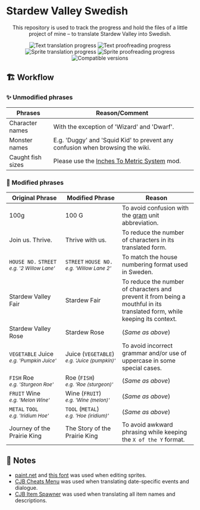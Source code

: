 # Stardew Valley Swedish

<div align='center'>

This repository is used to track the progress and hold the files of a little project of mine – to translate Stardew Valley into Swedish.

![Text translation progress](https://img.shields.io/badge/Text_translation-~95%25-yellowgreen?logo=data%3Aimage%2Fpng%3Bbase64%2CiVBORw0KGgoAAAANSUhEUgAAAA4AAAAOAgMAAABiJsVCAAAABGdBTUEAALGPC%2FxhBQAAAAFzUkdCAK7OHOkAAAAJUExURUdwTP%2F%2F%2F%2F%2F%2F%2F+ZwRTAAAAACdFJOUwCWb%2F%2F7SQAAAEFJREFUCNdjYGBoYGBgYAJiBg4QocWgwMCg0AAUVFACcjU0QGILGBhEQZIODkBCgMWRgYHVxcWBwcHFFSjByOgAALwsBiifvOk+AAAAAElFTkSuQmCC)
![Text proofreading progress](https://img.shields.io/badge/Text_proofreading-29.8%25-orange?logo=data%3Aimage%2Fpng%3Bbase64%2CiVBORw0KGgoAAAANSUhEUgAAAA4AAAAOAgMAAABiJsVCAAAABGdBTUEAALGPC%2FxhBQAAAAFzUkdCAK7OHOkAAAAJUExURUdwTP%2F%2F%2F%2F%2F%2F%2F+ZwRTAAAAACdFJOUwCWb%2F%2F7SQAAADxJREFUCNdjYAADrRVAooGJgYGJi6GBgUkBSAgpskxgCGJwBLIcHScwAOWAEiAlHKuAipVAujpAhAIQAwAurgir4gw+RQAAAABJRU5ErkJggg==)
<br>
![Sprite translation progress](https://img.shields.io/badge/Sprite_translation-100%25-darkgreen?logo=data%3Aimage%2Fpng%3Bbase64%2CiVBORw0KGgoAAAANSUhEUgAAAA4AAAAOAgMAAABiJsVCAAAABGdBTUEAALGPC%2FxhBQAAAAFzUkdCAK7OHOkAAAAJUExURUdwTP%2F%2F%2F%2F%2F%2F%2F+ZwRTAAAAACdFJOUwCWb%2F%2F7SQAAAD9JREFUCNdj4GAIEGBgYnANYGBoEBBgYFBwABIrHBwYmDiAjA4OBwYGDQ0glwskxsAAwowMYEIARAC1MYQKAAAY1gcsNLz5ggAAAABJRU5ErkJggg==)
![Sprite proofreading progress](https://img.shields.io/badge/Sprite_proofreading-100%25-darkgreen?logo=data%3Aimage%2Fpng%3Bbase64%2CiVBORw0KGgoAAAANSUhEUgAAAA4AAAAOAgMAAABiJsVCAAAABGdBTUEAALGPC%2FxhBQAAAAFzUkdCAK7OHOkAAAAJUExURUdwTP%2F%2F%2F%2F%2F%2F%2F+ZwRTAAAAACdFJOUwCWb%2F%2F7SQAAAEdJREFUCNdjYHQIYGBgWtXCwMDhkMLAoMjlCSQYOxwYFByAhCIDhwCQCyY4HRg4GTQcGNhWLXJgYGHwaGBgYXRSYGAMcWgAAFjJCh1O5Ek2AAAAAElFTkSuQmCC)
<br>
![Compatible versions](https://img.shields.io/badge/Compatible_versions-v1.5.6_\(for_now\)-teal?logo=data%3Aimage%2Fpng;base64,iVBORw0KGgoAAAANSUhEUgAAAA4AAAAOAgMAAABiJsVCAAAABGdBTUEAALGPC%2FxhBQAAAAFzUkdCAK7OHOkAAAAJUExURUdwTP%2F%2F%2F%2F%2F%2F%2F+ZwRTAAAAACdFJOUwCWb%2F%2F7SQAAADtJREFUCNcNyrENACAQw0CDKBBTfImYhpFeTELNlLi5wgmMC0TISahIPyvFGFUGRg9BlibsZPp0cOJdPj0WCRa64sOFAAAAAElFTkSuQmCC)
<!-- [![Nexus link](https://img.shields.io/badge/Available_at-Nexus_Mods-df9945?logo=data%3Aimage%2Fpng%3Bbase64%2CiVBORw0KGgoAAAANSUhEUgAAAA4AAAAOAgMAAABiJsVCAAAABGdBTUEAALGPC%2FxhBQAAAAFzUkdCAK7OHOkAAAAJUExURUdwTP%2F%2F%2F%2F%2F%2F%2F+ZwRTAAAAACdFJOUwCWb%2F%2F7SQAAAERJREFUCNdjYAgNYGBgZeBiYNBg0HJg0GJa4cDgtWiBAIMTmFjAIMDgwLACSKwAE6sEGIRWcDUwSDUwNQA1sTIwgAwAANNPDcvqbnbVAAAAAElFTkSuQmCC)](https://www.nexusmods.com/stardewvalley/mods/0) -->

<!-- **:rotating_light: For any spelling errors or improvements, go [here](https://github.com/Regnander/stardew-valley-swedish/issues/new/choose)! :rotating_light:** -->

</div>

## :building_construction: Workflow
### :sparkles: Unmodified phrases 

| Phrases           | Reason/Comment                                                                                   |
| ----------------- | ------------------------------------------------------------------------------------------------ |
| Character names   | With the exception of 'Wizard' and 'Dwarf'.                                                      |
| Monster names     | E.g. 'Duggy' and 'Squid Kid' to prevent any confusion when browsing the wiki.                    |
| Caught fish sizes | Please use the [Inches To Metric System](https://www.nexusmods.com/stardewvalley/mods/3760) mod. |

### :hammer: Modified phrases
| Original Phrase                                               | Modified Phrase                                                | Reason                                                                                                                     |
| ------------------------------------------------------------- | -------------------------------------------------------------- | -------------------------------------------------------------------------------------------------------------------------- |
| 100g                                                          | 100 G                                                          | To avoid confusion with the [gram](https://en.wikipedia.org/wiki/Gram) unit abbreviation.                                  |
| Join us. Thrive.                                              | Thrive with us.                                                | To reduce the number of characters in its translated form.                                                                 |
| `HOUSE NO.` `STREET`<br><small>*e.g. '2 Willow Lane'*</small> | `STREET` `HOUSE NO.`<br><small>*e.g. 'Willow Lane 2'*</small>  | To match the house numbering format used in Sweden.                                                                        |
| Stardew Valley Fair                                           | Stardew Fair                                                   | To reduce the number of characters and prevent it from being a mouthful in its translated form, while keeping its context. |
| Stardew Valley Rose                                           | Stardew Rose                                                   | (_Same as above_)                                                                                                          |
| `VEGETABLE` Juice<br><small>*e.g. 'Pumpkin Juice'*</small>    | Juice (`VEGETABLE`)<br><small>*e.g. 'Juice (pumpkin)'*</small> | To avoid incorrect grammar and/or use of uppercase in some special cases.                                                  |
| `FISH` Roe<br><small>*e.g. 'Sturgeon Roe'*</small>            | Roe (`FISH`)<br><small>*e.g. 'Roe (sturgeon)'*</small>         | (_Same as above_)                                                                                                          |
| `FRUIT` Wine<br><small>*e.g. 'Melon Wine'*</small>            | Wine (`FRUIT`)<br><small>*e.g. 'Wine (melon)'*</small>         | (_Same as above_)                                                                                                          |
| `METAL` `TOOL`<br><small>*e.g. 'Iridium Hoe'*</small>         | `TOOL` (`METAL`)<br><small>*e.g. 'Hoe (iridium)'*</small>      | (_Same as above_)                                                                                                          |
| Journey of the Prairie King                                   | The Story of the Prairie King                                  | To avoid awkward phrasing while keeping the `X of the Y` format.                                                           |

## :memo: Notes
* [paint.net](https://www.getpaint.net/) and [this font](https://fontstruct.com/fontstructions/show/1254619/stardew_valley) was used when editing sprites.
* [CJB Cheats Menu](https://www.nexusmods.com/stardewvalley/mods/4) was used when translating date-specific events and dialogue.
* [CJB Item Spawner](https://www.nexusmods.com/stardewvalley/mods/93) was used when translating all item names and descriptions.